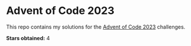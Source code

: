 # Advent of Code 2023

This repo contains my solutions for the [Advent of Code 2023](https://adventofcode.com/2023) challenges.

**Stars obtained:** 4